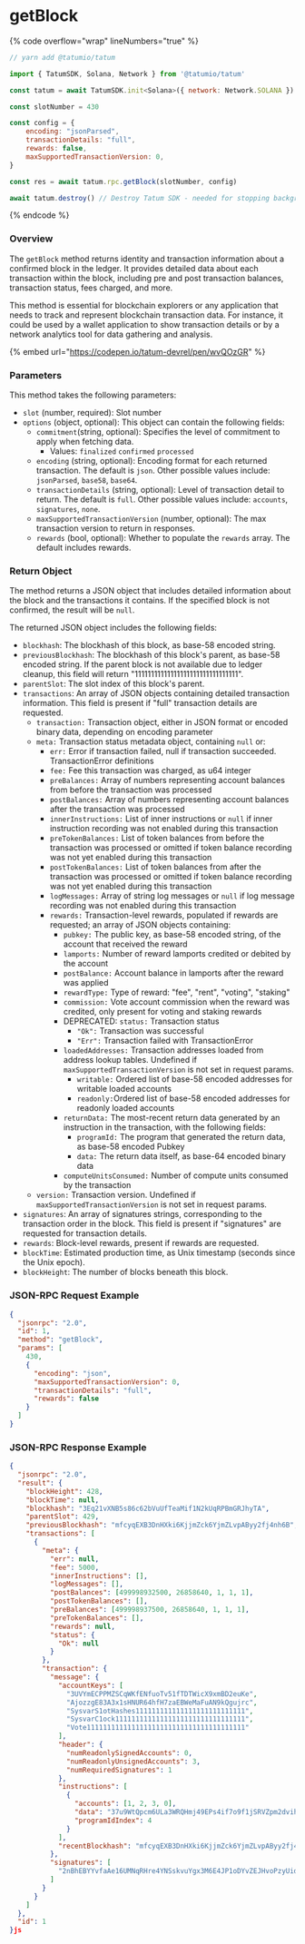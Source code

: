 # getBlock

{% code overflow="wrap" lineNumbers="true" %}
```javascript
// yarn add @tatumio/tatum

import { TatumSDK, Solana, Network } from '@tatumio/tatum'

const tatum = await TatumSDK.init<Solana>({ network: Network.SOLANA })

const slotNumber = 430

const config = {
    encoding: "jsonParsed",
    transactionDetails: "full",
    rewards: false,
    maxSupportedTransactionVersion: 0,
}

const res = await tatum.rpc.getBlock(slotNumber, config)

await tatum.destroy() // Destroy Tatum SDK - needed for stopping background jobs
```
{% endcode %}

### Overview

The `getBlock` method returns identity and transaction information about a confirmed block in the ledger. It provides detailed data about each transaction within the block, including pre and post transaction balances, transaction status, fees charged, and more.

This method is essential for blockchain explorers or any application that needs to track and represent blockchain transaction data. For instance, it could be used by a wallet application to show transaction details or by a network analytics tool for data gathering and analysis.

{% embed url="https://codepen.io/tatum-devrel/pen/wvQOzGR" %}

### Parameters

This method takes the following parameters:

* `slot` (number, required):  Slot number
* `options` (object, optional): This object can contain the following fields:
  * `commitment`(string, optional): Specifies the level of commitment to apply when fetching data.
    * Values: `finalized` `confirmed` `processed`
  * `encoding` (string, optional): Encoding format for each returned transaction. The default is `json`. Other possible values include: `jsonParsed`, `base58`, `base64`.
  * `transactionDetails` (string, optional): Level of transaction detail to return. The default is `full`. Other possible values include: `accounts`, `signatures`, `none`.
  * `maxSupportedTransactionVersion` (number, optional): The max transaction version to return in responses.
  * `rewards` (bool, optional): Whether to populate the `rewards` array. The default includes rewards.

### Return Object

The method returns a JSON object that includes detailed information about the block and the transactions it contains. If the specified block is not confirmed, the result will be `null`.

The returned JSON object includes the following fields:

* `blockhash`: The blockhash of this block, as base-58 encoded string.
* `previousBlockhash`: The blockhash of this block's parent, as base-58 encoded string. If the parent block is not available due to ledger cleanup, this field will return "11111111111111111111111111111111".
* `parentSlot`: The slot index of this block's parent.
* `transactions`: An array of JSON objects containing detailed transaction information. This field is present if "full" transaction details are requested.
  * `transaction:`  Transaction object, either in JSON format or encoded binary data, depending on encoding parameter
  * `meta:` Transaction status metadata object, containing `null` or:
    * `err:`  Error if transaction failed, null if transaction succeeded. TransactionError definitions
    * `fee:` Fee this transaction was charged, as u64 integer
    * `preBalances:` Array of numbers representing account balances from before the transaction was processed
    * `postBalances:` Array of numbers representing account balances after the transaction was processed
    * `innerInstructions:` List of inner instructions or `null` if inner instruction recording was not enabled during this transaction
    * `preTokenBalances:` List of token balances from before the transaction was processed or omitted if token balance recording was not yet enabled during this transaction
    * `postTokenBalances:` List of token balances from after the transaction was processed or omitted if token balance recording was not yet enabled during this transaction
    * `logMessages:` Array of string log messages or `null` if log message recording was not enabled during this transaction
    * `rewards:` Transaction-level rewards, populated if rewards are requested; an array of JSON objects containing:
      * `pubkey:` The public key, as base-58 encoded string, of the account that received the reward
      * `lamports:` Number of reward lamports credited or debited by the account
      * `postBalance:` Account balance in lamports after the reward was applied
      * `rewardType:` Type of reward: "fee", "rent", "voting", "staking"
      * `commission:` Vote account commission when the reward was credited, only present for voting and staking rewards
      * DEPRECATED: `status:` Transaction status
        * `"Ok":` Transaction was successful
        * `"Err":` Transaction failed with TransactionError
      * `loadedAddresses:` Transaction addresses loaded from address lookup tables. Undefined if `maxSupportedTransactionVersion` is not set in request params.
        * `writable:` Ordered list of base-58 encoded addresses for writable loaded accounts
        * `readonly:`Ordered list of base-58 encoded addresses for readonly loaded accounts
      * `returnData:` The most-recent return data generated by an instruction in the transaction, with the following fields:
        * `programId:` The program that generated the return data, as base-58 encoded Pubkey
        * `data:` The return data itself, as base-64 encoded binary data
      * `computeUnitsConsumed:` Number of compute units consumed by the transaction
  * `version:` Transaction version. Undefined if `maxSupportedTransactionVersion` is not set in request params.
* `signatures`: An array of signatures strings, corresponding to the transaction order in the block. This field is present if "signatures" are requested for transaction details.
* `rewards`: Block-level rewards, present if rewards are requested.
* `blockTime`: Estimated production time, as Unix timestamp (seconds since the Unix epoch).
* `blockHeight`: The number of blocks beneath this block.

### JSON-RPC Request Example

```json
{
  "jsonrpc": "2.0",
  "id": 1,
  "method": "getBlock",
  "params": [
    430,
    {
      "encoding": "json",
      "maxSupportedTransactionVersion": 0,
      "transactionDetails": "full",
      "rewards": false
    }
  ]
}
```

### JSON-RPC Response Example

```json
{
  "jsonrpc": "2.0",
  "result": {
    "blockHeight": 428,
    "blockTime": null,
    "blockhash": "3Eq21vXNB5s86c62bVuUfTeaMif1N2kUqRPBmGRJhyTA",
    "parentSlot": 429,
    "previousBlockhash": "mfcyqEXB3DnHXki6KjjmZck6YjmZLvpAByy2fj4nh6B",
    "transactions": [
      {
        "meta": {
          "err": null,
          "fee": 5000,
          "innerInstructions": [],
          "logMessages": [],
          "postBalances": [499998932500, 26858640, 1, 1, 1],
          "postTokenBalances": [],
          "preBalances": [499998937500, 26858640, 1, 1, 1],
          "preTokenBalances": [],
          "rewards": null,
          "status": {
            "Ok": null
          }
        },
        "transaction": {
          "message": {
            "accountKeys": [
              "3UVYmECPPMZSCqWKfENfuoTv51fTDTWicX9xmBD2euKe",
              "AjozzgE83A3x1sHNUR64hfH7zaEBWeMaFuAN9kQgujrc",
              "SysvarS1otHashes111111111111111111111111111",
              "SysvarC1ock11111111111111111111111111111111",
              "Vote111111111111111111111111111111111111111"
            ],
            "header": {
              "numReadonlySignedAccounts": 0,
              "numReadonlyUnsignedAccounts": 3,
              "numRequiredSignatures": 1
            },
            "instructions": [
              {
                "accounts": [1, 2, 3, 0],
                "data": "37u9WtQpcm6ULa3WRQHmj49EPs4if7o9f1jSRVZpm2dvihR9C8jY4NqEwXUbLwx15HBSNcP1",
                "programIdIndex": 4
              }
            ],
            "recentBlockhash": "mfcyqEXB3DnHXki6KjjmZck6YjmZLvpAByy2fj4nh6B"
          },
          "signatures": [
            "2nBhEBYYvfaAe16UMNqRHre4YNSskvuYgx3M6E4JP1oDYvZEJHvoPzyUidNgNX5r9sTyN1J9UxtbCXy2rqYcuyuv"
          ]
        }
      }
    ]
  },
  "id": 1
}js
```
